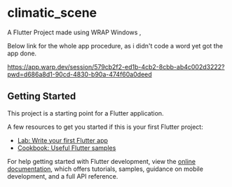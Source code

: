 # climatic_scene

A Flutter Project made using WRAP Windows ,

Below link for the whole app procedure, as i didn't code a word yet got the app done.

https://app.warp.dev/session/579cb2f2-ed1b-4cb2-8cbb-ab4c002d3222?pwd=d686a8d1-90cd-4830-b90a-474f60a0deed

## Getting Started

This project is a starting point for a Flutter application.

A few resources to get you started if this is your first Flutter project:

- [Lab: Write your first Flutter app](https://docs.flutter.dev/get-started/codelab)
- [Cookbook: Useful Flutter samples](https://docs.flutter.dev/cookbook)

For help getting started with Flutter development, view the
[online documentation](https://docs.flutter.dev/), which offers tutorials,
samples, guidance on mobile development, and a full API reference.
